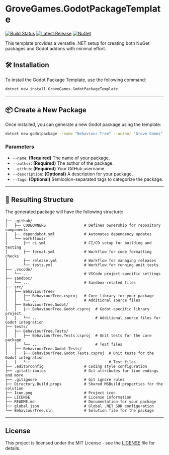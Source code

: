 # GroveGames.GodotPackageTemplate

[![Build Status](https://github.com/grovegs/GodotPackageTemplate/actions/workflows/release.yml/badge.svg)](https://github.com/grovegs/GodotPackageTemplate/actions/workflows/release.yml)
[![Latest Release](https://img.shields.io/github/v/release/grovegs/GodotPackageTemplate)](https://github.com/grovegs/GodotPackageTemplate/releases/latest)
[![NuGet](https://img.shields.io/nuget/v/GroveGames.GodotPackageTemplate)](https://www.nuget.org/packages/GroveGames.GodotPackageTemplate)

This template provides a versatile .NET setup for creating both NuGet packages and Godot addons with minimal effort.

## 🛠️ Installation

To install the Godot Package Template, use the following command:

```bash
dotnet new install GroveGames.GodotPackageTemplate
```

---

## 📦 Create a New Package

Once installed, you can generate a new Godot package using the template:

```bash
dotnet new godotpackage --name "Behaviour Tree" --author "Grove Games" --github "grovegs" --description "A modular and extensible behavior tree framework for AI development in C# for the .NET and Godot Engine." --tags "godot;behaviour-tree"
```

### Parameters

- `--name`: **(Required)** The name of your package.
- `--author`: **(Required)** The author of the package.
- `--github`: **(Required)** Your GitHub username.
- `--description`: **(Optional)** A description for your package.
- `--tags`: **(Optional)** Semicolon-separated tags to categorize the package.

---

## 📂 Resulting Structure

The generated package will have the following structure:

```plaintext
├── .github/
│   ├── CODEOWNERS                 # Defines ownership for repository components
│   ├── dependabot.yml             # Automates dependency updates
│   └── workflows/
│       ├── ci.yml                 # CI/CD setup for building and testing
│       ├── format.yml             # Workflow for code formatting checks
│       ├── release.yml            # Workflow for managing releases
│       └── tests.yml              # Workflow for running unit tests
├── .vscode/
│   └── ...                        # VSCode project-specific settings
├── sandbox/
│   └── ...                        # Sandbox-related files
├── src/
│   ├── BehaviourTree/
│   │   ├── BehaviourTree.csproj   # Core library for your package
│   │   └── ...                    # Additional source files
│   ├── BehaviourTree.Godot/
│   │   ├── BehaviourTree.Godot.csproj  # Godot-specific library project
│   │   └── ...                         # Additional source files for Godot integration
├── tests/
│   ├── BehaviourTree.Tests/
│   │   ├── BehaviourTree.Tests.csproj  # Unit tests for the core package
│   │   └── ...                         # Test files
│   ├── BehaviourTree.Godot.Tests/
│   │   ├── BehaviourTree.Godot.Tests.csproj  # Unit tests for the Godot integration
│   │   └── ...                               # Test files
├── .editorconfig                  # Coding style configuration
├── .gitattributes                 # Git attributes for line endings and more
├── .gitignore                     # Git ignore rules
├── Directory.Build.props          # Shared MSBuild properties for the solution
├── Icon.png                       # Project icon
├── LICENSE                        # License information
├── README.md                      # Documentation for your package
├── global.json                    # Global .NET SDK configuration
└── BehaviourTree.sln              # Solution file for the package
```

---

## License

This project is licensed under the MIT License - see the [LICENSE](LICENSE) file for details.
